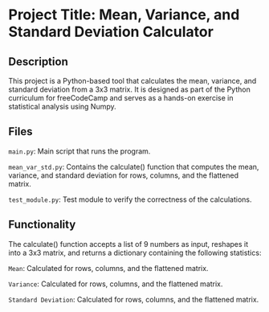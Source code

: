 # Project Title: Mean, Variance, and Standard Deviation Calculator

## Description
This project is a Python-based tool that calculates the mean, variance, and standard deviation from a 3x3 matrix. It is designed as part of the Python curriculum for freeCodeCamp and serves as a hands-on exercise in statistical analysis using Numpy.

## Files
`main.py`: Main script that runs the program.

`mean_var_std.py`: Contains the calculate() function that computes the mean, variance, and standard deviation for rows, columns, and the flattened matrix.

`test_module.py`: Test module to verify the correctness of the calculations.

## Functionality
The calculate() function accepts a list of 9 numbers as input, reshapes it into a 3x3 matrix, and returns a dictionary containing the following statistics:

`Mean`: Calculated for rows, columns, and the flattened matrix.

`Variance`: Calculated for rows, columns, and the flattened matrix.

`Standard Deviation`: Calculated for rows, columns, and the flattened matrix.